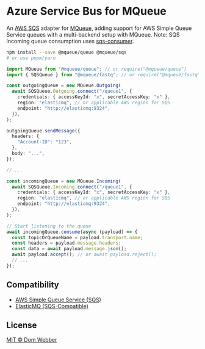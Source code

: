 # Azure Service Bus for MQueue

An [AWS SQS](https://aws.amazon.com/sqs/) adapter for
[MQueue](https://github.com/domwebber/mqueue/blob/main/packages/queue/README.md),
adding support for AWS Simple Queue Service queues with a multi-backend setup
with MQueue. Note: SQS Incoming queue consumption uses
[sqs-consumer](https://github.com/bbc/sqs-consumer).

```bash
npm install --save @mqueue/queue @mqueue/sqs
# or use pnpm/yarn
```

```ts
import MQueue from "@mqueue/queue"; // or require("@mqueue/queue")
import { SQSQueue } from "@mqueue/fastq"; // or require("@mqueue/fastq");

const outgoingQueue = new MQueue.Outgoing(
  await SQSQueue.Outgoing.connect("/queue1", {
    credentials: { accessKeyId: "x", secretAccessKey: "x" },
    region: "elasticmq", // or applicable AWS region for SQS
    endpoint: "http://elasticmq:9324",
  }),
);

outgoingQueue.sendMessage({
  headers: {
    "Account-ID": "123",
  },
  body: "...",
});

// ...

const incomingQueue = new MQueue.Incoming(
  await SQSQueue.Incoming.connect("/queue1", {
    credentials: { accessKeyId: "x", secretAccessKey: "x" },
    region: "elasticmq", // or applicable AWS region for SQS
    endpoint: "http://elasticmq:9324",
  }),
);

// Start listening to the queue
await incomingQueue.consume(async (payload) => {
  const topicOrQueueName = payload.transport.name;
  const headers = payload.message.headers;
  const data = await payload.message.json();
  await payload.accept(); // or await payload.reject();
  // ...
});
```

## Compatibility

- [AWS Simple Queue Service (SQS)](https://aws.amazon.com/sqs/)
- [ElasticMQ (SQS-Compatible)](https://github.com/softwaremill/elasticmq)

## License

[MIT © Dom Webber](./LICENSE)
